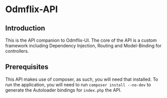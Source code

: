 # Odmflix-API

## Introduction

This is the API companion to Odmflix-UI. The core of the API is a custom framework including Dependency Injection, Routing and Model-Binding for controllers.

## Prerequisites

This API makes use of composer, as such, you will need that installed.
To run the application, you will need to run `composer install --no-dev` to generate the Autoloader bindings for `index.php` the API.
